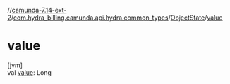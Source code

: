 //[camunda-7.14-ext-2](../../../index.md)/[com.hydra_billing.camunda.api.hydra.common_types](../index.md)/[ObjectState](index.md)/[value](value.md)

# value

[jvm]\
val [value](value.md): Long
